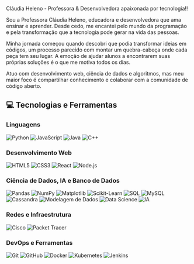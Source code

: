 Cláudia Heleno - Professora & Desenvolvedora apaixonada por tecnologia!!

Sou a Professora Cláudia Heleno, educadora e desenvolvedora que ama ensinar e aprender. Desde cedo, me encantei pelo mundo da programação e pela transformação que a tecnologia pode gerar na vida das pessoas.

Minha jornada começou quando descobri que podia transformar ideias em códigos, um processo parecido com montar um quebra-cabeça onde cada peça tem seu lugar. A emoção de ajudar alunos a encontrarem suas próprias soluções é o que me motiva todos os dias.

Atuo com desenvolvimento web, ciência de dados e algoritmos, mas meu maior foco é compartilhar conhecimento e colaborar com a comunidade de código aberto.

## 💻 Tecnologias e Ferramentas

### Linguagens
![Python](https://img.shields.io/badge/-Python-3776AB?style=flat-square&logo=python&logoColor=white)
![JavaScript](https://img.shields.io/badge/-JavaScript-F7DF1E?style=flat-square&logo=javascript&logoColor=black)
![Java](https://img.shields.io/badge/-Java-007396?style=flat-square&logo=java&logoColor=white)
![C++](https://img.shields.io/badge/-C++-00599C?style=flat-square&logo=c%2b%2b&logoColor=white)

### Desenvolvimento Web
![HTML5](https://img.shields.io/badge/-HTML5-E34F26?style=flat-square&logo=html5&logoColor=white)
![CSS3](https://img.shields.io/badge/-CSS3-1572B6?style=flat-square&logo=css3)
![React](https://img.shields.io/badge/-React-61DAFB?style=flat-square&logo=react&logoColor=black)
![Node.js](https://img.shields.io/badge/-Node.js-339933?style=flat-square&logo=node.js&logoColor=white)

### Ciência de Dados, IA e Banco de Dados
![Pandas](https://img.shields.io/badge/-Pandas-150458?style=flat-square&logo=pandas)
![NumPy](https://img.shields.io/badge/-NumPy-013243?style=flat-square&logo=numpy)
![Matplotlib](https://img.shields.io/badge/Matplotlib-11557C?style=flat-square&logo=python&logoColor=white)
![Scikit-Learn](https://img.shields.io/badge/-Scikit--Learn-F7931E?style=flat-square&logo=scikit-learn&logoColor=white)
![SQL](https://img.shields.io/badge/-SQL-4479A1?style=flat-square&logo=sqlite&logoColor=white)
![MySQL](https://img.shields.io/badge/-MySQL-4479A1?style=flat-square&logo=mysql&logoColor=white)
![Cassandra](https://img.shields.io/badge/-Cassandra-1283A2?style=flat-square&logo=apachecassandra&logoColor=white)
![Modelagem de Dados](https://img.shields.io/badge/Modelagem_de_Dados-0A0A0A?style=flat-square&logo=erlang&logoColor=white)
![Data Science](https://img.shields.io/badge/Data_Science-FF6F61?style=flat-square&logo=databricks&logoColor=white)
![IA](https://img.shields.io/badge/IA-5C2D91?style=flat-square&logo=artificialintelligence&logoColor=white)

### Redes e Infraestrutura
![Cisco](https://img.shields.io/badge/-Cisco-1BA0E1?style=flat-square&logo=cisco&logoColor=white)
![Packet Tracer](https://img.shields.io/badge/-Packet_Tracer-F87C20?style=flat-square&logo=cisco&logoColor=white)

### DevOps e Ferramentas
![Git](https://img.shields.io/badge/-Git-F05032?style=flat-square&logo=git&logoColor=white)
![GitHub](https://img.shields.io/badge/-GitHub-181717?style=flat-square&logo=github)
![Docker](https://img.shields.io/badge/-Docker-2496ED?style=flat-square&logo=docker&logoColor=white)
![Kubernetes](https://img.shields.io/badge/-Kubernetes-326CE5?style=flat-square&logo=kubernetes&logoColor=white)
![Jenkins](https://img.shields.io/badge/-Jenkins-D24939?style=flat-square&logo=jenkins&logoColor=white)

